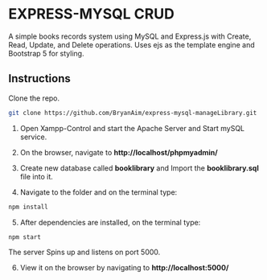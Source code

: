 # EXPRESS-MYSQL CRUD

A simple books records system using MySQL and Express.js with Create, Read, Update, and Delete operations. Uses ejs as the template engine and Bootstrap 5 for styling.

## Instructions

Clone the repo.
```bash
git clone https://github.com/BryanAim/express-mysql-manageLibrary.git
```


1. Open Xampp-Control and start the Apache Server and Start mySQL service.

2. On the browser, navigate to **http://localhost/phpmyadmin/** 

3. Create new database called **booklibrary** and Import the **booklibrary.sql** file into it.

4. Navigate to the folder and on the terminal type:
```bash
npm install
```
5. After dependencies are installed, on the terminal type:
```bash
npm start
```

The server Spins up and listens on port 5000.

6. View it on the browser by navigating to **http://localhost:5000/** 

